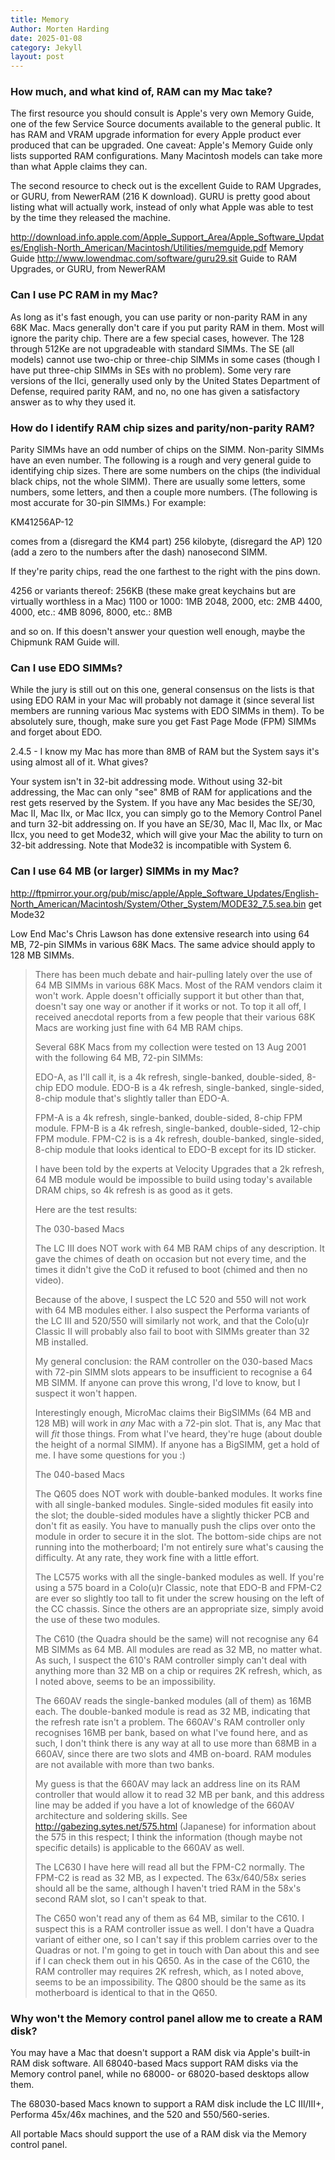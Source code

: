 ```yaml
---
title: Memory
Author: Morten Harding
date: 2025-01-08
category: Jekyll
layout: post
---
```


### How much, and what kind of, RAM can my Mac take?

The first resource you should consult is Apple's very own Memory Guide, one of the few Service Source documents available to the general public. It has RAM and VRAM upgrade information for every Apple product ever produced that can be upgraded. One caveat: Apple's Memory Guide only lists supported RAM configurations. Many Macintosh models can take more than what Apple claims they can.

The second resource to check out is the excellent Guide to RAM Upgrades, or GURU, from NewerRAM (216 K download). GURU is pretty good about listing what will actually work, instead of only what Apple was able to test by the time they released the machine.

http://download.info.apple.com/Apple_Support_Area/Apple_Software_Updates/English-North_American/Macintosh/Utilities/memguide.pdf  Memory Guide
http://www.lowendmac.com/software/guru29.sit  Guide to RAM Upgrades, or GURU, from NewerRAM


### Can I use PC RAM in my Mac?

As long as it's fast enough, you can use parity or non-parity RAM in any 68K Mac. Macs generally don't care if you put parity RAM in them. Most will ignore the parity chip. There are a few special cases, however. The 128 through 512Ke are not upgradeable with standard SIMMs. The SE (all models) cannot use two-chip or three-chip SIMMs in some cases (though I have put three-chip SIMMs in SEs with no problem). Some very rare versions of the IIci, generally used only by the United States Department of Defense, required parity RAM, and no, no one has given a satisfactory answer as to why they used it.


### How do I identify RAM chip sizes and parity/non-parity RAM?

Parity SIMMs have an odd number of chips on the SIMM. Non-parity SIMMs have an even number. The following is a rough and very general guide to identifying chip sizes. There are some numbers on the chips (the individual black chips, not the whole SIMM). There are usually some letters, some numbers, some letters, and then a couple more numbers. (The following is most accurate for 30-pin SIMMs.) For example:

KM41256AP-12

comes from a (disregard the KM4 part) 256 kilobyte, (disregard the AP) 120 (add a zero to the numbers after the dash) nanosecond SIMM.

If they're parity chips, read the one farthest to the right with the pins down.

4256 or variants thereof: 256KB (these make great keychains but are virtually worthless in a Mac)
1100 or 1000: 1MB
2048, 2000, etc: 2MB
4400, 4000, etc.: 4MB
8096, 8000, etc.: 8MB

and so on. If this doesn't answer your question well enough, maybe the Chipmunk RAM Guide will.


### Can I use EDO SIMMs?

While the jury is still out on this one, general consensus on the lists is that using EDO RAM in your Mac will probably not damage it (since several list members are running various Mac systems with EDO SIMMs in them). To be absolutely sure, though, make sure you get Fast Page Mode (FPM) SIMMs and forget about EDO.


2.4.5 - I know my Mac has more than 8MB of RAM but the System says it's using almost all of it. What gives?

Your system isn't in 32-bit addressing mode. Without using 32-bit addressing, the Mac can only "see" 8MB of RAM for applications and the rest gets reserved by the System. If you have any Mac besides the SE/30, Mac II, Mac IIx, or Mac IIcx, you can simply go to the Memory Control Panel and turn 32-bit addressing on. If you have an SE/30, Mac II, Mac IIx, or Mac IIcx, you need to get Mode32, which will give your Mac the ability to turn on 32-bit addressing. Note that Mode32 is incompatible with System 6.


### Can I use 64 MB (or larger) SIMMs in my Mac?

http://ftpmirror.your.org/pub/misc/apple/Apple_Software_Updates/English-North_American/Macintosh/System/Other_System/MODE32_7.5.sea.bin  get Mode32

Low End Mac's Chris Lawson has done extensive research into using 64 MB, 72-pin SIMMs in various 68K Macs. The same advice should apply to 128 MB SIMMs.

> 
> There has been much debate and hair-pulling lately over the use of 64 MB
> SIMMs in various 68K Macs. Most of the RAM vendors claim it won't work.
> Apple doesn't officially support it but other than that, doesn't say one
> way or another if it works or not. To top it all off, I received anecdotal
> reports from a few people that their various 68K Macs are working just
> fine with 64 MB RAM chips.
> 
> Several 68K Macs from my collection were tested on 13 Aug 2001 with the
> following 64 MB, 72-pin SIMMs:
> 
> EDO-A, as I'll call it, is a 4k refresh, single-banked, double-sided,
> 8-chip EDO module. EDO-B is a 4k refresh, single-banked, single-sided,
> 8-chip module that's slightly taller than EDO-A.
> 
> FPM-A is a 4k refresh, single-banked, double-sided, 8-chip FPM module.
> FPM-B is a 4k refresh, single-banked, double-sided, 12-chip FPM module.
> FPM-C2 is is a 4k refresh, double-banked, single-sided, 8-chip module that
> looks identical to EDO-B except for its ID sticker.
> 
> I have been told by the experts at Velocity Upgrades that a 2k refresh, 64
> MB module would be impossible to build using today's available DRAM chips,
> so 4k refresh is as good as it gets.
> 
> Here are the test results:
> 
> The 030-based Macs
> 
> The LC III does NOT work with 64 MB RAM chips of any description. It gave
> the chimes of death on occasion but not every time, and the times it
> didn't give the CoD it refused to boot (chimed and then no video).
> 
> Because of the above, I suspect the LC 520 and 550 will not work with 64
> MB modules either. I also suspect the Performa variants of the LC III and
> 520/550 will similarly not work, and that the Colo(u)r Classic II will
> probably also fail to boot with SIMMs greater than 32 MB installed.
> 
> My general conclusion: the RAM controller on the 030-based Macs with
> 72-pin SIMM slots appears to be insufficient to recognise a 64 MB SIMM. If
> anyone can prove this wrong, I'd love to know, but I suspect it won't
> happen.
> 
> Interestingly enough, MicroMac claims their BigSIMMs (64 MB and 128 MB)
> will work in *any* Mac with a 72-pin slot. That is, any Mac that will
> *fit* those things. From what I've heard, they're huge (about double the
> height of a normal SIMM). If anyone has a BigSIMM, get a hold of me. I
> have some questions for you :)
> 
> The 040-based Macs
> 
> The Q605 does NOT work with double-banked modules. It works fine with all
> single-banked modules. Single-sided modules fit easily into the slot; the
> double-sided modules have a slightly thicker PCB and don't fit as easily.
> You have to manually push the clips over onto the module in order to
> secure it in the slot. The bottom-side chips are not running into the
> motherboard; I'm not entirely sure what's causing the difficulty. At any
> rate, they work fine with a little effort.
> 
> The LC575 works with all the single-banked modules as well. If you're
> using a 575 board in a Colo(u)r Classic, note that EDO-B and FPM-C2 are
> ever so slightly too tall to fit under the screw housing on the left of
> the CC chassis. Since the others are an appropriate size, simply avoid the
> use of these two modules.
> 
> The C610 (the Quadra should be the same) will not recognise any 64 MB
> SIMMs as 64 MB. All modules are read as 32 MB, no matter what. As such, I
> suspect the 610's RAM controller simply can't deal with anything more than
> 32 MB on a chip or requires 2K refresh, which, as I noted above, seems to
> be an impossibility.
> 
> The 660AV reads the single-banked modules (all of them) as 16MB each. The
> double-banked module is read as 32 MB, indicating that the refresh rate
> isn't a problem. The 660AV's RAM controller only recognises 16MB per bank,
> based on what I've found here, and as such, I don't think there is any way
> at all to use more than 68MB in a 660AV, since there are two slots and 4MB
> on-board. RAM modules are not available with more than two banks.
> 
> My guess is that the 660AV may lack an address line on its RAM controller
> that would allow it to read 32 MB per bank, and this address line may be
> added if you have a lot of knowledge of the 660AV architecture and
> soldering skills. See http://gabezing.sytes.net/575.html (Japanese) for
> information about the 575 in this respect; I think the information (though
> maybe not specific details) is applicable to the 660AV as well.
> 
> The LC630 I have here will read all but the FPM-C2 normally. The FPM-C2 is
> read as 32 MB, as I expected. The 63x/640/58x series should all be the
> same, although I haven't tried RAM in the 58x's second RAM slot, so I
> can't speak to that.
> 
> The C650 won't read any of them as 64 MB, similar to the C610. I suspect
> this is a RAM controller issue as well. I don't have a Quadra variant of
> either one, so I can't say if this problem carries over to the Quadras or
> not. I'm going to get in touch with Dan about this and see if I can check
> them out in his Q650. As in the case of the C610, the RAM controller may
> requires 2K refresh, which, as I noted above, seems to be an
> impossibility. The Q800 should be the same as its motherboard is identical
> to that in the Q650.


### Why won't the Memory control panel allow me to create a RAM disk?

You may have a Mac that doesn't support a RAM disk via Apple's built-in RAM disk software. All 68040-based Macs support RAM disks via the Memory control panel, while no 68000- or 68020-based desktops allow them.

The 68030-based Macs known to support a RAM disk include the LC III/III+, Performa 45x/46x machines, and the 520 and 550/560-series.

All portable Macs should support the use of a RAM disk via the Memory control panel.

